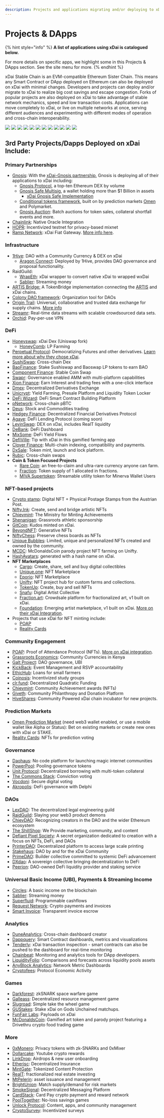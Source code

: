 ```yaml
---
description: Projects and applications migrating and/or deploying to xDai
---
```


# Projects & DApps

{% hint style="info" %}
**A list of applications using xDai is catalogued below.**

For more details on specific apps, we highlight some in this Projects & DApps section. See the site menu for more.
{% endhint %}

xDai Stable Chain is an EVM-compatible Ethereum Sister Chain. This means any Smart Contract or DApp deployed on Ethereum can also be deployed on xDai with minimal changes. Developers and projects can deploy and/or migrate to xDai to realize big cost savings and escape congestion. Forks of popular projects are also deployed on xDai to take advantage of stable network mechanics, speed and low transaction costs. Applications can move completely to xDai, or live on multiple networks at once, serving different audiences and experimenting with different modes of operation and cross-chain interoperability.

[![](../../.gitbook/assets/p0-partnerships%20%281%29%20%283%29.svg)](./#primary-partnerships) [![](../../.gitbook/assets/p1-infra.svg)](./#infrastructure) [![](../../.gitbook/assets/p2-defi.svg)](./#defi) [![](../../.gitbook/assets/p3-community.svg)](./#community-engagement) [![](../../.gitbook/assets/p4-predictions.svg)](./#prediction-markets) [![](../../.gitbook/assets/p5-governance.svg)](./#governance) [![](../../.gitbook/assets/p6-nfts.svg)](./#nft-based-projects) [![](../../.gitbook/assets/p7-daos.svg)](./#daos) [![](../../.gitbook/assets/p8-ubi.svg)](./#universal-basic-income-ubi-and-streaming-income) [![](../../.gitbook/assets/p9-analytics.svg)](./#analytics) [![](../../.gitbook/assets/p10-games.svg)](./#games) [![](../../.gitbook/assets/p12-more.svg)](./#more)

## 3rd Party Projects/Dapps Deployed on xDai Include:

### **Primary Partnerships**

* [Gnosis](https://gnosis.io/): With the [xDai-Gnosis partnership](https://blog.gnosis.pm/gnosis-protocol-and-xdai-partnership-1de0e48fb14b), Gnosis is deploying all of their applications to xDai including:
  * [Gnosis Protocol](https://docs.gnosis.io/protocol), a top-ten Ethereum DEX by volume
  * [Gnosis Safe Multisig](https://gnosis-safe.io/), a wallet holding more than $1 Billion in assets
    * [xDai Gnosis Safe Implementation](https://xdai.gnosis-safe.io/app/#/welcome)
  * [Conditional tokens framework](http://docs.gnosis.io/conditionaltokens), built on by prediction markets [Omen](https://omen.eth.link/) and Polymarket.
  * [Gnosis Auction](gnosis/gnosis-auction.md): Batch auctions for token sales, collateral shortfall events and more. 
* [Chainlink](https://blog.chain.link/protofire-receives-a-chainlink-community-grant-for-an-integration-with-xdai/): Native Oracle Integration 
* [HOPR](https://www.coindesk.com/hopr-token-incentive-program-mixnet): Incentivized testnet for privacy-based mixnet 
* [Ramp Network](https://ramp.network/): xDai Fiat Gateway. [More info here](../../for-users/get-xdai-tokens/buying-xdai-with-fiat/ramp-network.md).

### **Infrastructure**

* [1Hive](1hive.md): DAO with a Community Currency & DEX on xDai
  * [Aragon Connect](https://1hive.org/): Deployed by 1Hive, provides DAO governance and proposal functionality.
* RaidGuild:  
  * [WrapEth](https://wrapeth.com/): xDai wrapper to convert native xDai to wrapped wxDai
  * [Sablier](https://sablier-xdai.on.fleek.co/): Streaming money
* [ARTIS Bridge:](https://docs.artis.eco/artis-1.0/tools/artis-to-xdai-chain-bridge) A TokenBridge implementation connecting the [ARTIS](https://artis.eco/) and xDai chains.
* [Colony DAO framework](https://blog.colony.io/colony-v2-launch/): Organization tool for DAOs
* [Origin Trail](https://origintrail.io/): Universal, collaborative and trusted data exchange for supply chains. [More info](https://medium.com/origintrail/origintrail-multichain-decentralized-knowledge-graph-is-now-live-mainnet-launch-on-xdai-claiming-9ce037305508)
* [Streamr](https://streamr.network/): Real-time data streams with scalable crowdsourced data sets.
* [Orchid](https://www.orchid.com/): Pay-per-use VPN

### DeFi

* [Honeyswap](https://honeyswap.org/): xDai Dex \(Uniswap fork\)
  * [HoneyComb](https://1hive.io/#/farm): LP Farming
* [Perpetual Protocol](https://perp.fi/):   Democratizing Futures and other derivatives. [Learn more about why they chose xDai](https://medium.com/@perpetualprotocol/why-we-chose-xdai-chain-to-scale-perpetual-protocol-5b6cfd6cf5aa).
* [SushiSwap](https://exchange.sushi.com/#/swap): Cross-chain Dex
* [BaoFinance](https://xdai.bao.finance/): Stake Sushiswap and Baoswap LP tokens to earn BAO
* [Component Finance](https://xdai.component.finance/): Stable Coin Swap
* [Swapr](https://swapr.eth.link/#/swap): Governance enabled AMM with multi-platform capabilities
* [Xion Finance](https://xion.finance/): Earn Interest and trading fees with a one-click interface
* [Dmex](https://xdai.dmex.app/f): Decentralized Derivatives Exchange
* [Unicrypt](https://unicrypt.network/): Yield Farming, Presale Platform and Liquidity Token Locker
* [DeFi Wizard](https://defiwizard.xyz/): DeFi Smart Contract Building Platform
* [pNetwork](https://p.network/network): Cross-chain pBTC
* [Deus](https://app.deus.finance/crosschain/xdai/synchronizer/): Stock and Commodities trading
* [Hedgey Finance](https://www.hedgey.finance/): Decentralized Financial Derivatives Protocol
* [Agave](https://agave.finance/): DeFi Lending Protocol \(coming soon\)
* [LevinSwap](https://info.levinswap.org/home): DEX on xDai, includes RealT liquidity
* [DeBank](https://debank.com/): DeFi Dashboard
* [MixSome](https://mixsome.cash/): DeFi Yield Flows
* [DefiVille](https://defiville.finance): Tip with xDai in this gamified farming app
* [Clover Finance](https://clover.finance/): Multi-chain indexing, compatibility and payments.
* [DxSale](https://dxsale.network): Token mint, launch and lock platform.
* [Rubic](https://rubic.exchange/cross-chain/bridge?chain=ETH): Cross-chain swaps
* **Coin & Token Focused Projects**
  * [Rare Coin](https://rare.fyi/): an free-to-claim and ultra-rare currency anyone can farm.
  * [Fraction](https://rare.fyi/): Token supply of 1 allocated in fractions.
  * [MIVA Supertoken](https://docs.minerva.digital/miva-and-xdai-chain/miva-token): Streamable utility token for Minerva Wallet Users

### **NFT-based projects**

* [Crypto stamp](https://crypto.post.at/):  Digital NFT + Physical Postage Stamps from the Austrian Post.
* [Nifty.Ink](https://nifty.ink/):  Create, send and bridge artistic NFTs
* [Chievmint](https://chiev.net/): The Ministry for Minting Achievements
* [Shenanigan](../../): Grassroots athletic sponsorship
* [GitCoin](https://gitcoin.co/): Kudos minted on xDai.
* [BeyondNFT](https://beyondnft.io/): Generative NFTs
* [NiftyChess](https://niftychess.com/): Preserve chess boards as NFTs
* [Unique Bubbles](https://uniquebubbles.com/): Limited, unique and personalized NFTs created and owned by the community.
* [MCDC](http://mcdccoin.net/): McDonaldsCoin parody project NFT farming on Unifty.
* [HashAvatars](https://thehashavatars.com/#/created-avatars): generated with a hash name on xDai.
* **NFT Marketplaces**
  * [Cargo](https://cargo.build): Create, share, sell and buy digital collectibles
  * [Unique.one](https://xdai.unique.one/): NFT Marketplace
  * [Eporio](https://epor.io/): NFT Marketplace
  * [Unifty](https://unifty.io/xdai/): NFT project hub for custom farms and collections.
  * [TokenUp](https://www.tokenup.app/): Create, buy and sell NFTs
  * [Snafu](https://www.nftsnafu.org/): Digital Artist Collective
  * [Fraction.art](https://fraction.art/): Crowdsale platform for fractionalized art, v1 built on xDai.
  * [Foundation](https://foundation.app/): Emerging artist marketplace, v1 built on xDai. [More on their xDai Integration](https://foundation.app/blog/building-on-the-edge).
* Projects that use xDai for NFT minting include: 
  * [POAP](https://www.poap.xyz/)
  * [Reality Cards](https://realitycards.io/)

### **Community Engagement**

* [POAP](https://www.poap.xyz/):  Proof of Attendance Protocol \(NFTs\). [More on xDai integration](https://medium.com/@poap/poap-ethereum-xdai-the-experiment-continues-301e08a472ff).
* [Grassroots Economics](../use-cases/community-currencies.md):  Community Currencies in Kenya
* [Galt Project](../use-cases/dao-governance.md): DAO governance, UBI
* [KickBack](https://medium.com/wearekickback/kickback-x-the-three-experimental-new-features-bb75e1149022): Event Management and RSVP accountability
* [EthicHub](https://ethichub.com/): Loans for small farmers
* [Coinosis](https://coinosis.co/): Incentivized study groups
* [clr.fund](http://clr.fund/#/): Decentralized Quadratic Funding
* [Chievmint](https://app.chiev.net/about): Community Achievement awards \(NFTs\)
* [Giveth](https://giveth.io/): Community Philanthropy and Donation Platform
* [HiveShares](https://hiveshares.finance/): Community Powered xDai chain incubator for new projects.

### **Prediction Markets**

* [Omen Prediction Market](https://xdai.omen.eth.link/) \(need web3 wallet enabled, or use a mobile wallet like Alpha or Status\): Bet on existing markets or create new ones with xDai or STAKE.
* [Reality Cards](https://realitycards.io/): NFTs for prediction voting

### **Governance**

* [Daohaus](https://daohaus.club/): No code platform for launching magic internet communities
* [PowerPool](https://powerpool.finance/): Pooling governance tokens
* [Unit Protocol](https://unit.xyz/): Decentralized borrowing with multi-token collateral
* [The Commons Stack](https://cv.commonsstack.org/#/): Conviction voting
* [Vocdoni](https://vocdoni.io/): Secure digital voting
* [Akropolis](https://akropolis.io/): DeFi governance with Delphi

### **DAOs**

* [LexDAO](https://app.daohaus.club/dao/0x64/0x58234d4bf7a83693dc0815d97189ed7d188f6981/proposals): The decentralized legal engineering guild
* [RaidGuild](https://app.daohaus.club/dao/0x64/0xfe1084bc16427e5eb7f13fc19bcd4e641f7d571f): Slaying your web3 product demons
* [ChievDAO](https://app.daohaus.club/dao/0x64/0xc71cf78d98dcd155559b9bf77a6b5cde44b7d881): Recognizing creators in the DAO and the wider Ethereum ecosystem
* [The ShillShop](https://app.daohaus.club/dao/0x64/0x50d9fbebdd7fd36c0716fc1faaa9248bab6bbcc0): We Provide marketing, community, and content
* [Defiant Pixel Society](https://app.daohaus.club/dao/0x64/0x39b9317a1400f29d00224eca6f282ce09cc21f9b): A secret organization dedicated to creation with a focus on NFTs, DeFi, and DAOs
* [PrinterDAO](https://aragon.1hive.org/#/printerdao/): Decentralized platform to access large scale printing
* [Stakehaus](stakehaus.md): DAO by and for the xDai Community
* [PrimeDAO](https://medium.com/primedao/from-incubation-to-growth-598df6c6f902): Builder collective committed to systemic DeFi advancement
* [DXdao](https://dxdao.eth.link/#/):  A sovereign collective bringing decentralization to DeFi
* [Peerion](https://peerion.io/pools/): DAO-owned DeFi liquidity provider and staking service

### **Universal Basic Income \(UBI\), Payments & Streaming Income**

* [Circles](https://circles.garden/welcome): A basic income on the blockchain
* [Sablier](https://sablier-xdai.on.fleek.co/): Streaming money
* [Superfluid](https://www.superfluid.finance/): Programmable cashflows
* [Request Network](https://request.network/): Crypto payments and invoices
* [Smart Invoice](https://smartinvoice.xyz/): Transparent invoice escrow

### **Analytics**

* [DuneAnalytics](https://www.duneanalytics.com/): Cross-chain dashboard creator
* [Dappquery](https://dappquery.com/): Smart Contract dashboards, metrics and visualizations
* [Tenderly](https://tenderly.co/): xDai transaction inspection - smart contracts can also be pushed to the dashboard for real-time monitoring
* [Chainbeat](https://chainbeat.io/): Monitoring and analytics tools for DApp developers.
* [LiquidityFolio](https://www.liquidityfolio.com/#): Comparisons and forecasts across liquidity pools assets
* [AnyBlock Analytics](https://dashboards.anyblock.tools/ethereum/poa/xdai/network-metrics/): Network Metric Dashboards
* [Cryptofees](https://cryptofees.info/): Protocol Economic Activity

### **Games**

* [Darkforest](https://zkga.me/): zkSNARK space warfare game
* [Galleass](galleass.io.md): Decentralized resource management game
* [Slugroad](https://snailking.github.io/slugroad/game_xdai): Simple take the wheel game
* [GUStakes](https://gustakes.gg/): Stake xDai on Gods Unchained matchups.
* [FunFair Labs](https://funfair.io/funfair-labs-launches-this-friday/):  Payloads on xDai
* [McDonaldsCoin](http://mcdccoin.net): Gamified art token and parody project featuring a Drivethru crypto food trading game

### **More**

* [0xMonero](https://0xmonero.com/): Privacy tokens with zk-SNARKs and 0xMixer
* [Dollarcake](https://dollarcake.com/): Youtube crypto rewards
* [LinkDrop](https://linkdrop.io/): Airdrops & new user onboarding
* [Etherisc](https://etherisc.com/): Decentralized Insurance
* [MintGate](https://mintgate.app/): Tokenized Content Protection
* [RealT](https://realt.co/): fractionalized real estate investing
* [MtPelerin](https://www.mtpelerin.com/bridge-protocol): asset issuance and management
* [BrightUnion](https://brightunion.io/): Match supply/demand for risk markets
* [SmokeSignal](https://smokesignal.eth.link/): Decentralized Messaging Platform
* [CardStack](https://cardstack.com/): Card Pay crypto payment and reward network
* [PoolTogether](https://community.pooltogether.com/pools/xdai): No-loss savings games
* [Unlock Protocol](https://unlock-protocol.com/): Content, apps, and community management
* [CryptoSurvey](https://dapp.cryptosurvey.market/surveys): Incentivized surveys

